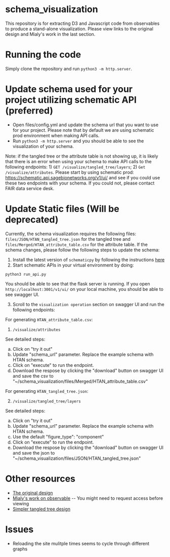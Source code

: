 # schema_visualization

This repository is for extracting D3 and Javascript code from observables to produce a stand-alone visualization. Please view links to the original design and Mialy's work in the last section.

# Running the code

Simply clone the repository and run `python3 -m http.server`.

# Update schema used for your project utilizing schematic API (preferred)

* Open files/config.yml and update the schema url that you want to use for your project. Please note that by default we are using schematic prod environment when making API calls.
* Run `python3 -m http.server` and you should be able to see the visualization of your schema.

Note: if the tangled tree or the attribute table is not showing up, it is likely that there is an error when using your schema to make API calls to the following endpoints: 1) `GET /visualize/tangled_tree/layers`; 2) `Get /visualize/attributes`. Please start by using schematic prod: <https://schematic.api.sagebionetworks.org/v1/ui/> and see if you could use these two endpoints with your schema. If you could not, please contact FAIR data service desk.

# Update Static files (**Will be deprecated**)

Currently, the schema visualization requires the following files: `files/JSON/HTAN_tangled_tree.json` for the tangled tree and `files/Merged/HTAN_attribute_table.csv` for the attribute table. If the schema changes, please follow the following steps to update the schema:

1. Install the latest version of `schematicpy` by following the instructions [here](https://github.com/Sage-Bionetworks/schematic/blob/develop/README.md#installation:~:text=various%20data%20contributors.-,Installation,-Installation%20Requirements)
2. Start schematic APIs in your virtual environment by doing:

```
python3 run_api.py
```

You should be able to see that the flask server is running. If you open `http://localhost:3001/v1/ui/` on your local machine, you should be able to see swagger UI.

3. Scroll to the `visualization operation` section on swagger UI and run the following endpoints:

For generating `HTAN_attribute_table.csv`:

1) `/visualize/attributes`

See detailed steps:
<ol type="a">
<li>Click on "try it out"</li>
<li>Update "schema_url" parameter. Replace the example schema with HTAN schema.</li>
<li>Click on "execute" to run the endpoint. </li>
<li>Download the respose by clicking the "download" button on swagger UI and save the csv to "~/schema_visualization/files/Merged/HTAN_attribute_table.csv"</li>
</ol>

For generating `HTAN_tangled_tree.json`:

2) `/visualize/tangled_tree/layers`

See detailed steps:
<ol type="a">
<li>Click on "try it out"</li>
<li>Update "schema_url" parameter. Replace the example schema with HTAN schema.</li>
<li>Use the default "figure_type": "component"</li>
<li>Click on "execute" to run the endpoint. </li>
<li>Download the respose by clicking the "download" button on swagger UI and save the json to "~/schema_visualization/files/JSON/HTAN_tangled_tree.json"</li>
</ol>

# Other resources

* [The original design](https://observablehq.com/@nitaku/tangled-tree-visualization-ii)
* [Mialy's work on observable](https://observablehq.com/d/c3fd85acfb34db59) -- You might need to request access before viewing
* [Simpler tangled tree design](https://observablehq.com/@nettly/tangled-tree-sourcing-facts)

# Issues

- Reloading the site mulitple times seems to cycle through different graphs
